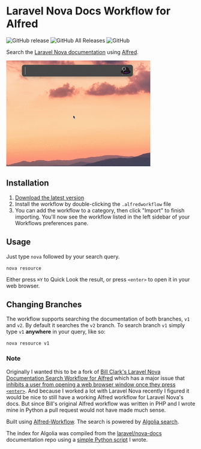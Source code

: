 # Laravel Nova Docs Workflow for Alfred

![GitHub release](https://img.shields.io/github/release/techouse/alfred-nova-docs.svg)
![GitHub All Releases](https://img.shields.io/github/downloads/techouse/alfred-nova-docs/total.svg)
![GitHub](https://img.shields.io/github/license/techouse/alfred-nova-docs.svg)

Search the [Laravel Nova documentation](https://nova.laravel.com/docs) using [Alfred](https://www.alfredapp.com/).

![demo](demo.gif)

## Installation

1. [Download the latest version](https://github.com/techouse/alfred-nova-docs/releases/latest)
2. Install the workflow by double-clicking the `.alfredworkflow` file
3. You can add the workflow to a category, then click "Import" to finish importing. You'll now see the workflow listed in the left sidebar of your Workflows preferences pane.

## Usage

Just type `nova` followed by your search query.

```
nova resource
```

Either press `⌘Y` to Quick Look the result, or press `<enter>` to open it in your web browser.

## Changing Branches

The workflow supports searching the documentation of both branches, `v1` and `v2`.
By default it searches the `v2` branch. To search branch `v1` simply type `v1` **anywhere** in your query, like so:

```
nova resource v1
```

### Note

Originally I wanted this to be a fork of [Bill Clark's Laravel Nova Documentation Search Workflow for Alfred](https://github.com/billrobclark/alfred-novadoc-search) which has a 
major issue that [inhibits a user from opening a web browser window once they press `<enter>`](https://github.com/billrobclark/alfred-novadoc-search/issues/1). And because I worked
a lot with Laravel Nova recently I figured it would be nice to still have a working Alfred workflow for Laravel Nova's docs. But since Bill's original Alfred workflow was written in 
PHP and I wrote mine in Python a pull request would not have made much sense.

Built using [Alfred-Workflow](https://github.com/deanishe/alfred-workflow).
The search is powered by [Algolia search](https://www.algolia.com).

The index for Algolia was compiled from the [laravel/nova-docs](https://github.com/laravel/nova-docs) documentation repo using a [simple Python script](https://github.com/techouse/laravel-nova-docs-parser) I wrote.